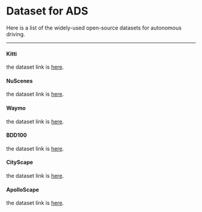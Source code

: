 # Dataset for ADS

Here is a list of the widely-used open-source datasets for autonomous driving.

---
#### Kitti
the dataset link is [here](https://www.cvlibs.net/datasets/kitti/index.php).

#### NuScenes
the dataset link is [here](https://www.nuscenes.org/nuscenes#overview).

#### Waymo
the dataset link is [here](https://waymo.com/open/).

#### BDD100
the dataset link is [here](https://bdd-data.berkeley.edu/index.html).

#### CityScape
the dataset link is [here](https://www.cityscapes-dataset.com/).

#### ApolloScape
the dataset link is [here](https://apolloscape.auto/).

